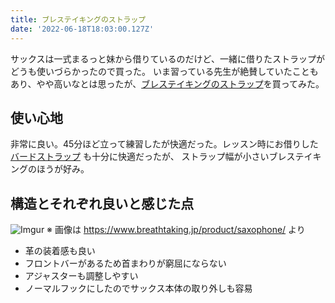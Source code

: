 ```yaml
---
title: ブレステイキングのストラップ
date: '2022-06-18T18:03:00.127Z'
---
```


サックスは一式まるっと妹から借りているのだけど、一緒に借りたストラップがどうも使いづらかったので買った。
いま習っている先生が絶賛していたこともあり、やや高いなとは思ったが、[ブレステイキングのストラップ](https://www.breathtaking.jp/product/saxophone/)を買ってみた。

## 使い心地

非常に良い。45分ほど立って練習したが快適だった。レッスン時にお借りした [バードストラップ](https://amzn.to/3xxVDBW) も十分に快適だったが、
ストラップ幅が小さいブレステイキングのほうが好み。

## 構造とそれぞれ良いと感じた点

![Imgur](https://i.imgur.com/MYNmOtsl.jpg)
※ 画像は https://www.breathtaking.jp/product/saxophone/ より

* 革の装着感も良い
* フロントバーがあるため首まわりが窮屈にならない
* アジャスターも調整しやすい
* ノーマルフックにしたのでサックス本体の取り外しも容易
